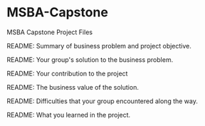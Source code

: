 # MSBA-Capstone
MSBA Capstone Project Files

README: Summary of business problem and project objective.

README: Your group's solution to the business problem.

README: Your contribution to the project

README: The business value of the solution.

README: Difficulties that your group encountered along the way.

README: What you learned in the project.
